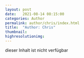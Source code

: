 ```yaml
---
layout: post
date:   2021-08-14 08:15:00
categories: Author
permalink: author/chris/index.html
title:  "Author: Chris"
thumbnail: 
highresolutionimg: 
---
```


<div class="entry-content">

dieser Inhalt ist nicht verf&uuml;gbar

</div><!-- .entry-content -->
